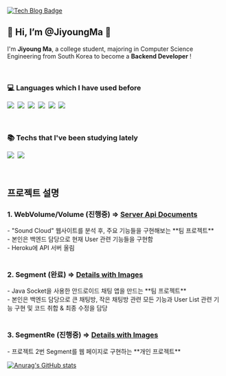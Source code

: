 <!---
JiyoungMa/JiyoungMa is a ✨ special ✨ repository because its `README.md` (this file) appears on your GitHub profile.
You can click the Preview link to take a look at your changes.
--->
 [![Tech Blog Badge](http://img.shields.io/badge/-Tech%20blog-black?style=flat-square&logo=github&link=https://cseella.tistory.com/)](https://cseella.tistory.com/)

<h2>🐥 Hi, I’m @JiyoungMa 🐥</h2>

I'm **Jiyoung Ma**, a college student, majoring in Computer Science Engineering from South Korea to become a **Backend Developer** !

<br>
<h3>💻 Languages which I have used before</h3>
<p>
<img src="https://img.shields.io/badge/Python-3766AB?style=for-the-badge&logo=Python&logoColor=white"/></a>&nbsp 
<img src="https://img.shields.io/badge/Java-007396?style=for-the-badge&logo=Java&logoColor=white"/></a>&nbsp 
<img src="https://img.shields.io/badge/C++-00599C?style=for-the-badge&logo=c%2B%2B&logoColor=white"/></a>&nbsp 
<img src="https://img.shields.io/badge/C-A8B9CC?style=for-the-badge&logo=C&logoColor=white"/></a>&nbsp 
<img src="https://img.shields.io/badge/JavaScript-F7DF1E?style=for-the-badge&logo=JavaScript&logoColor=white"/></a>&nbsp 
<img src="https://img.shields.io/badge/MySQL-4479A1?style=for-the-badge&logo=MySQL&logoColor=white"/></a>&nbsp 
</p>

<br>
<h3>📚 Techs that I've been studying lately </h3>
<p>
<img src="https://img.shields.io/badge/Spring-6DB33F?style=for-the-badge&logo=Spring&logoColor=white"/></a>&nbsp 
<img src="https://img.shields.io/badge/Hibernate-59666C?style=for-the-badge&logo=Hibernate&logoColor=white"/></a>&nbsp 
</p>

<br>

<h2>프로젝트 설명</h2>
<h3>1. WebVolume/Volume (진행중) => <a href = "https://github.com/WebVolume/volume"> Server Api Documents </a> </h3>
 - "Sound Cloud" 웹사이트를 분석 후, 주요 기능들을 구현해보는 **팀 프로젝트** <br>
 - 본인은 백엔드 담당으로 현재 User 관련 기능들을 구현함<br>
 - Heroku에 API 서버 올림<br><br>


<h3>2. Segment (완료) => <a href = "https://github.com/CYJ1/segment"> Details with Images </a> </h3>
 - Java Socket을 사용한 안드로이드 채팅 앱을 만드는 **팀 프로젝트** <br>
 - 본인은 백엔드 담당으로 큰 채팅방, 작은 채팅방 관련 모든 기능과 User List 관련 기능 구현 및 코드 취합 & 최종 수정을 담당<br><br>


<h3>3. SegmentRe (진행중) => <a href = "https://github.com/JiyoungMa/SegmentRe"> Details with Images </a> </h3>
 - 프로젝트 2번 Segment를 웹 페이지로 구현하는 **개인 프로젝트** <br>


[![Anurag's GitHub stats](https://github-readme-stats.vercel.app/api?username=JiyoungMa&show_icons=true&theme=radical)](https://github.com/anuraghazra/github-readme-stats)
